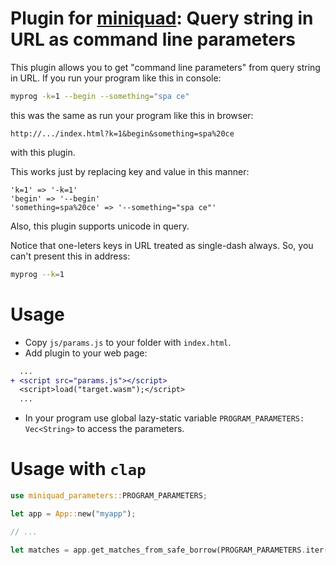 # Plugin for [miniquad](https://github.com/not-fl3/miniquad): Query string in URL as command line parameters

This plugin allows you to get "command line parameters" from query string in URL. If you run your program like this in console:
```bash
myprog -k=1 --begin --something="spa ce"
```
this was the same as run your program like this in browser:
```
http://.../index.html?k=1&begin&something=spa%20ce
```
with this plugin.

This works just by replacing key and value in this manner:
```
'k=1' => '-k=1'
'begin' => '--begin'
'something=spa%20ce' => '--something="spa ce"'
```

Also, this plugin supports unicode in query.

Notice that one-leters keys in URL treated as single-dash always. So, you can't present this in address:
```bash
myprog --k=1
```

# Usage

* Copy `js/params.js` to your folder with `index.html`.
* Add plugin to your web page:
```diff
  ...
+ <script src="params.js"></script>
  <script>load("target.wasm");</script>
  ...
```
* In your program use global lazy-static variable `PROGRAM_PARAMETERS: Vec<String>` to access the parameters.

# Usage with `clap`

```rust
use miniquad_parameters::PROGRAM_PARAMETERS;

let app = App::new("myapp");

// ...

let matches = app.get_matches_from_safe_borrow(PROGRAM_PARAMETERS.iter());
```
